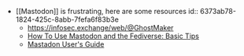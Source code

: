 - [[Mastodon]] is frustrating, here are some resources
  id:: 6373ab78-1824-425c-8abb-7fefa6f83b3e
	- https://infosec.exchange/web/@GhostMaker
	- [How To Use Mastodon and the Fediverse: Basic Tips](https://fedi.tips/how-to-use-mastodon-and-the-fediverse-basic-tips/)
	- [Mastadon User's Guide](https://github.com/felx/mastodon-documentation/blob/master/Using-Mastodon/User-guide.md)